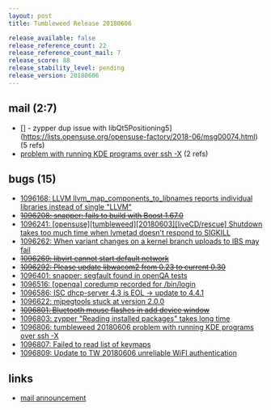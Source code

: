 ```yaml
---
layout: post
title: Tumbleweed Release 20180606

release_available: false
release_reference_count: 22
release_reference_count_mail: 7
release_score: 88
release_stability_level: pending
release_version: 20180606
---
```


## mail (2:7)

- [] - zypper dup issue with libQt5Positioning5](https://lists.opensuse.org/opensuse-factory/2018-06/msg00074.html) (5 refs)
- [problem with running KDE programs over ssh -X](https://lists.opensuse.org/opensuse-factory/2018-06/msg00076.html) (2 refs)

## bugs (15)

<!--more-->

- [1096168: LLVM llvm_map_components_to_libnames reports individual libraries instead of single "LLVM"](https://bugzilla.opensuse.org/show_bug.cgi?id=1096168)
- ~~[1096208: snapper: fails to build with Boost 1.67.0](https://bugzilla.opensuse.org/show_bug.cgi?id=1096208)~~
- [1096241: [opensuse][tumbleweed][20180603][liveCD/rescue] Shutdown takes too much time when lvmetad doesn't respond to SIGKILL](https://bugzilla.opensuse.org/show_bug.cgi?id=1096241)
- [1096262: When variant changes on a kernel branch uploads to IBS may fail](https://bugzilla.opensuse.org/show_bug.cgi?id=1096262)
- ~~[1096269: libvirt cannot start default network](https://bugzilla.opensuse.org/show_bug.cgi?id=1096269)~~
- ~~[1096292: Please update libwacom2 from 0.23 to current 0.30](https://bugzilla.opensuse.org/show_bug.cgi?id=1096292)~~
- [1096401: snapper: segfault found in openQA tests](https://bugzilla.opensuse.org/show_bug.cgi?id=1096401)
- [1096516: [openqa] coredump recorded for /bin/login](https://bugzilla.opensuse.org/show_bug.cgi?id=1096516)
- [1096586: ISC dhcp-server 4.3 is EOL -> update to 4.4.1](https://bugzilla.opensuse.org/show_bug.cgi?id=1096586)
- [1096622: mjpegtools stuck at version 2.0.0](https://bugzilla.opensuse.org/show_bug.cgi?id=1096622)
- ~~[1096801: Bluetooth mouse flashes in add device window](https://bugzilla.opensuse.org/show_bug.cgi?id=1096801)~~
- [1096803: zypper "Reading installed packages" takes long time](https://bugzilla.opensuse.org/show_bug.cgi?id=1096803)
- [1096806: tumbleweed 20180606 problem with running KDE programs over ssh -X](https://bugzilla.opensuse.org/show_bug.cgi?id=1096806)
- [1096807: Failed to read list of keymaps](https://bugzilla.opensuse.org/show_bug.cgi?id=1096807)
- [1096809: Update to TW 20180606 unreliable WiFI authentication](https://bugzilla.opensuse.org/show_bug.cgi?id=1096809)



## links

- [mail announcement](https://lists.opensuse.org/opensuse-factory/2018-06/msg00073.html)
